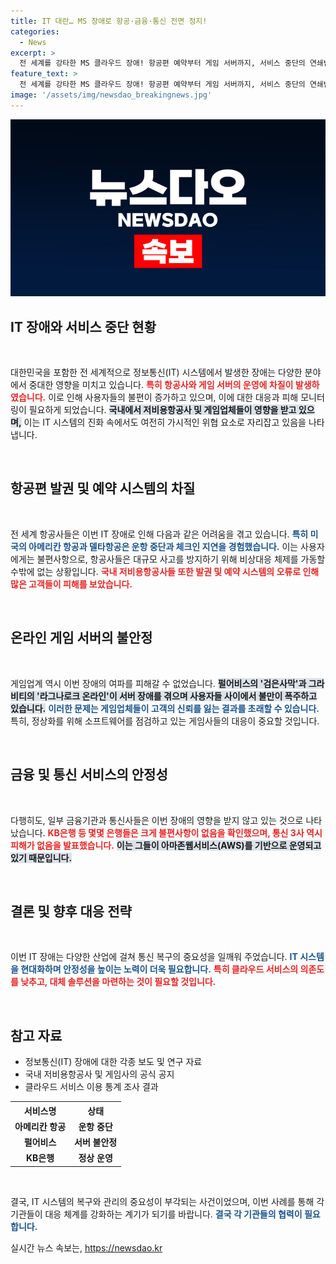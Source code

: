 ```yaml
---
title: IT 대란… MS 장애로 항공·금융·통신 전면 정지!
categories:
  - News
excerpt: >
  전 세계를 강타한 MS 클라우드 장애! 항공편 예약부터 게임 서버까지, 서비스 중단의 연쇄반응이 일어나고 있다. 한국에서도 저비용항공사와 인기 온라인 게임이 피해를 입었으며, 당국은 상황을 예의주시 중이다. 클릭해 더 자세한 내용을 확인하세요!
feature_text: >
  전 세계를 강타한 MS 클라우드 장애! 항공편 예약부터 게임 서버까지, 서비스 중단의 연쇄반응이 일어나고 있다. 한국에서도 저비용항공사와 인기 온라인 게임이 피해를 입었으며, 당국은 상황을 예의주시 중이다. 클릭해 더 자세한 내용을 확인하세요!
image: '/assets/img/newsdao_breakingnews.jpg'
---
```


<p><img src="/assets/img/newsdao_breakingnews.jpg" alt="ontimetimes 속보" /></p>

<h2 data-ke-size="size26">IT 장애와 서비스 중단 현황</h2>

<p data-ke-size="size16">&nbsp;</p>

<p>대한민국을 포함한 전 세계적으로 정보통신(IT) 시스템에서 발생한 장애는 다양한 분야에서 중대한 영향을 미치고 있습니다. <b><span style="color: #ee2323;">특히 항공사와 게임 서버의 운영에 차질이 발생하였습니다.</span></b> 이로 인해 사용자들의 불편이 증가하고 있으며, 이에 대한 대응과 피해 모니터링이 필요하게 되었습니다. <b><span style="background-color: #21538527;">국내에서 저비용항공사 및 게임업체들이 영향을 받고 있으며,</span></b> 이는 IT 시스템의 진화 속에서도 여전히 가시적인 위협 요소로 자리잡고 있음을 나타냅니다.</p>

<p data-ke-size="size16">&nbsp;</p>

<h2 data-ke-size="size26">항공편 발권 및 예약 시스템의 차질</h2>

<p data-ke-size="size16">&nbsp;</p>

<p>전 세계 항공사들은 이번 IT 장애로 인해 다음과 같은 어려움을 겪고 있습니다. <b><span style="color: #1a5490;">특히 미국의 아메리칸 항공과 델타항공은 운항 중단과 체크인 지연을 경험했습니다.</span></b> 이는 사용자에게는 불편사항으로, 항공사들은 대규모 사고를 방지하기 위해 비상대응 체제를 가동할 수밖에 없는 상황입니다. <b><span style="color: #ee2323;">국내 저비용항공사들 또한 발권 및 예약 시스템의 오류로 인해 많은 고객들이 피해를 보았습니다.</span></b></p>

<p data-ke-size="size16">&nbsp;</p>

<h2 data-ke-size="size26">온라인 게임 서버의 불안정</h2>

<p data-ke-size="size16">&nbsp;</p>

<p>게임업계 역시 이번 장애의 여파를 피해갈 수 없었습니다. <b><span style="background-color: #21538527;">펄어비스의 '검은사막'과 그라비티의 '라그나로크 온라인'이 서버 장애를 겪으며 사용자들 사이에서 불만이 폭주하고 있습니다.</span></b> <b><span style="color: #1a5490;">이러한 문제는 게임업체들이 고객의 신뢰를 잃는 결과를 초래할 수 있습니다.</span></b> 특히, 정상화를 위해 소프트웨어를 점검하고 있는 게임사들의 대응이 중요할 것입니다.</p>

<p data-ke-size="size16">&nbsp;</p>

<h2 data-ke-size="size26">금융 및 통신 서비스의 안정성</h2>

<p data-ke-size="size16">&nbsp;</p>

<p>다행히도, 일부 금융기관과 통신사들은 이번 장애의 영향을 받지 않고 있는 것으로 나타났습니다. <b><span style="color: #ee2323;">KB은행 등 몇몇 은행들은 크게 불편사항이 없음을 확인했으며, 통신 3사 역시 피해가 없음을 발표했습니다.</span></b> <b><span style="background-color: #21538527;">이는 그들이 아마존웹서비스(AWS)를 기반으로 운영되고 있기 때문입니다.</span></b> </p>

<p data-ke-size="size16">&nbsp;</p>

<h2 data-ke-size="size26">결론 및 향후 대응 전략</h2>

<p data-ke-size="size16">&nbsp;</p>

<p>이번 IT 장애는 다양한 산업에 걸쳐 통신 복구의 중요성을 일깨워 주었습니다. <b><span style="color: #1a5490;">IT 시스템을 현대화하며 안정성을 높이는 노력이 더욱 필요합니다.</span></b> <b><span style="color: #ee2323;">특히 클라우드 서비스의 의존도를 낮추고, 대체 솔루션을 마련하는 것이 필요할 것입니다.</span></b> </p>

<p data-ke-size="size16">&nbsp;</p>

<h2 data-ke-size="size26">참고 자료</h2>

<ul>
  <li>정보통신(IT) 장애에 대한 각종 보도 및 연구 자료</li>
  <li>국내 저비용항공사 및 게임사의 공식 공지</li>
  <li>클라우드 서비스 이용 통계 조사 결과</li>
</ul>

<table style="width: 100%;">
  <tr>
    <th style="text-align: center; height: 17px;"><b>서비스명</b></th>
    <th style="text-align: center; height: 17px;"><b>상태</b></th>
  </tr>
  <tr>
    <td style="text-align: center; height: 17px;"><b>아메리칸 항공</b></td>
    <td style="text-align: center; height: 17px;"><b>운항 중단</b></td>
  </tr>
  <tr>
    <td style="text-align: center; height: 17px;"><b>펄어비스</b></td>
    <td style="text-align: center; height: 17px;"><b>서버 불안정</b></td>
  </tr>
  <tr>
    <td style="text-align: center; height: 17px;"><b>KB은행</b></td>
    <td style="text-align: center; height: 17px;"><b>정상 운영</b></td>
  </tr>
</table>

<p data-ke-size="size16">&nbsp;</p>

<p>결국, IT 시스템의 복구와 관리의 중요성이 부각되는 사건이었으며, 이번 사례를 통해 각 기관들이 대응 체계를 강화하는 계기가 되기를 바랍니다. <b><span style="color: #1a5490;">결국 각 기관들의 협력이 필요합니다.</span></b></p>
실시간 뉴스 속보는, <a href="https://newsdao.kr" rel="dofollow">https://newsdao.kr</a>


